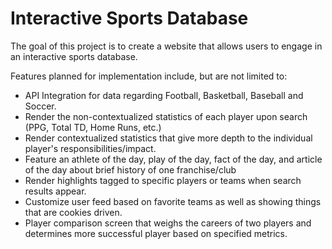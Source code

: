 # Interactive Sports Database

The goal of this project is to create a website that allows users to engage in an interactive sports database. 

Features planned for implementation include, but are not limited to:

- API Integration for data regarding Football, Basketball, Baseball and Soccer.
- Render the non-contextualized statistics of each player upon search (PPG, Total TD, Home Runs, etc.)
- Render contextualized statistics that give more depth to the individual player's responsibilities/impact.
- Feature an athlete of the day, play of the day, fact of the day, and article of the day about brief history of one franchise/club
- Render highlights tagged to specific players or teams when search results appear.
- Customize user feed based on favorite teams as well as showing things that are cookies driven.
- Player comparison screen that weighs the careers of two players and determines more successful player based on specified metrics.




